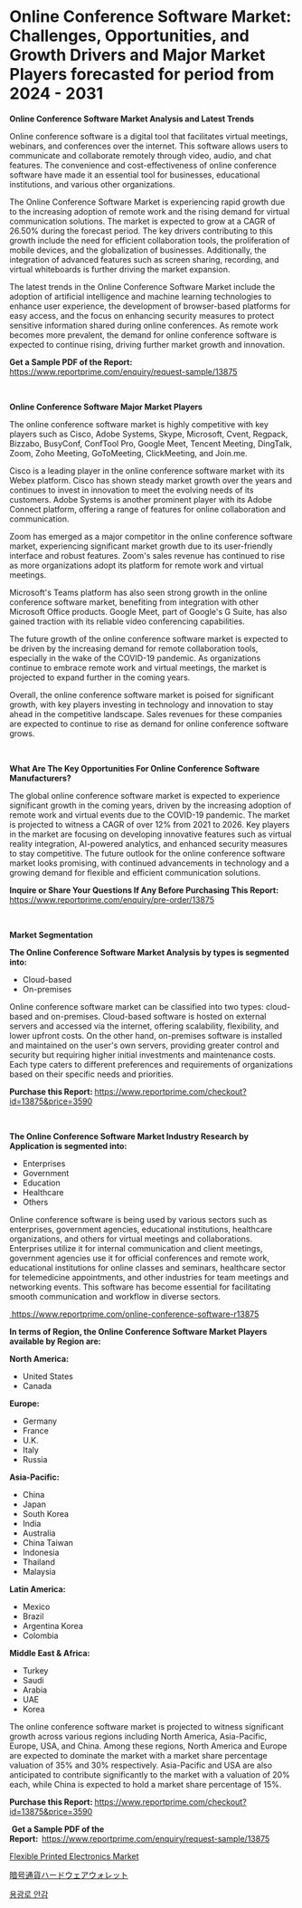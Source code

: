 <p><h1>Online Conference Software Market: Challenges, Opportunities, and Growth Drivers and Major Market Players forecasted for period from 2024 - 2031</h1></p><p><strong>Online Conference Software Market Analysis and Latest Trends</strong></p>
<p><p>Online conference software is a digital tool that facilitates virtual meetings, webinars, and conferences over the internet. This software allows users to communicate and collaborate remotely through video, audio, and chat features. The convenience and cost-effectiveness of online conference software have made it an essential tool for businesses, educational institutions, and various other organizations.</p><p>The Online Conference Software Market is experiencing rapid growth due to the increasing adoption of remote work and the rising demand for virtual communication solutions. The market is expected to grow at a CAGR of 26.50% during the forecast period. The key drivers contributing to this growth include the need for efficient collaboration tools, the proliferation of mobile devices, and the globalization of businesses. Additionally, the integration of advanced features such as screen sharing, recording, and virtual whiteboards is further driving the market expansion.</p><p>The latest trends in the Online Conference Software Market include the adoption of artificial intelligence and machine learning technologies to enhance user experience, the development of browser-based platforms for easy access, and the focus on enhancing security measures to protect sensitive information shared during online conferences. As remote work becomes more prevalent, the demand for online conference software is expected to continue rising, driving further market growth and innovation.</p></p>
<p><strong>Get a Sample PDF of the Report:&nbsp;</strong> <a href="https://www.reportprime.com/enquiry/request-sample/13875">https://www.reportprime.com/enquiry/request-sample/13875</a></p>
<p>&nbsp;</p>
<p><strong>Online Conference Software Major Market Players</strong></p>
<p><p>The online conference software market is highly competitive with key players such as Cisco, Adobe Systems, Skype, Microsoft, Cvent, Regpack, Bizzabo, BusyConf, ConfTool Pro, Google Meet, Tencent Meeting, DingTalk, Zoom, Zoho Meeting, GoToMeeting, ClickMeeting, and Join.me.</p><p>Cisco is a leading player in the online conference software market with its Webex platform. Cisco has shown steady market growth over the years and continues to invest in innovation to meet the evolving needs of its customers. Adobe Systems is another prominent player with its Adobe Connect platform, offering a range of features for online collaboration and communication.</p><p>Zoom has emerged as a major competitor in the online conference software market, experiencing significant market growth due to its user-friendly interface and robust features. Zoom's sales revenue has continued to rise as more organizations adopt its platform for remote work and virtual meetings.</p><p>Microsoft's Teams platform has also seen strong growth in the online conference software market, benefiting from integration with other Microsoft Office products. Google Meet, part of Google's G Suite, has also gained traction with its reliable video conferencing capabilities.</p><p>The future growth of the online conference software market is expected to be driven by the increasing demand for remote collaboration tools, especially in the wake of the COVID-19 pandemic. As organizations continue to embrace remote work and virtual meetings, the market is projected to expand further in the coming years.</p><p>Overall, the online conference software market is poised for significant growth, with key players investing in technology and innovation to stay ahead in the competitive landscape. Sales revenues for these companies are expected to continue to rise as demand for online conference software grows.</p></p>
<p>&nbsp;</p>
<p><strong>What Are The Key Opportunities For Online Conference Software Manufacturers?</strong></p>
<p><p>The global online conference software market is expected to experience significant growth in the coming years, driven by the increasing adoption of remote work and virtual events due to the COVID-19 pandemic. The market is projected to witness a CAGR of over 12% from 2021 to 2026. Key players in the market are focusing on developing innovative features such as virtual reality integration, AI-powered analytics, and enhanced security measures to stay competitive. The future outlook for the online conference software market looks promising, with continued advancements in technology and a growing demand for flexible and efficient communication solutions.</p></p>
<p><strong>Inquire or Share Your Questions If Any Before Purchasing This Report:</strong> <a href="https://www.reportprime.com/enquiry/pre-order/13875">https://www.reportprime.com/enquiry/pre-order/13875</a></p>
<p>&nbsp;</p>
<p><strong>Market Segmentation</strong></p>
<p><strong>The Online Conference Software Market Analysis by types is segmented into:</strong></p>
<p><ul><li>Cloud-based</li><li>On-premises</li></ul></p>
<p><p>Online conference software market can be classified into two types: cloud-based and on-premises. Cloud-based software is hosted on external servers and accessed via the internet, offering scalability, flexibility, and lower upfront costs. On the other hand, on-premises software is installed and maintained on the user's own servers, providing greater control and security but requiring higher initial investments and maintenance costs. Each type caters to different preferences and requirements of organizations based on their specific needs and priorities.</p></p>
<p><strong>Purchase this Report:&nbsp;</strong><a href="https://www.reportprime.com/checkout?id=13875&price=3590">https://www.reportprime.com/checkout?id=13875&price=3590</a></p>
<p>&nbsp;</p>
<p><strong>The Online Conference Software Market Industry Research by Application is segmented into:</strong></p>
<p><ul><li>Enterprises</li><li>Government</li><li>Education</li><li>Healthcare</li><li>Others</li></ul></p>
<p><p>Online conference software is being used by various sectors such as enterprises, government agencies, educational institutions, healthcare organizations, and others for virtual meetings and collaborations. Enterprises utilize it for internal communication and client meetings, government agencies use it for official conferences and remote work, educational institutions for online classes and seminars, healthcare sector for telemedicine appointments, and other industries for team meetings and networking events. This software has become essential for facilitating smooth communication and workflow in diverse sectors.</p></p>
<p><a href="https://www.reportprime.com/online-conference-software-r13875">&nbsp;https://www.reportprime.com/online-conference-software-r13875</a></p>
<p><strong>In terms of Region, the Online Conference Software Market Players available by Region are:</strong></p>
<p>
    <p> <strong> North America: </strong>
        <ul>
            <li>United States</li>
            <li>Canada</li>
        </ul>
        </p> 
    <p> <strong> Europe: </strong>
        <ul>
            <li>Germany</li>
            <li>France</li>
            <li>U.K.</li>
            <li>Italy</li>
            <li>Russia</li>
        </ul>
        </p> 
    <p> <strong> Asia-Pacific: </strong>
        <ul>
            <li>China</li>
            <li>Japan</li>
            <li>South Korea</li>
            <li>India</li>
            <li>Australia</li>
            <li>China Taiwan</li>
            <li>Indonesia</li>
            <li>Thailand</li>
            <li>Malaysia</li>
        </ul>
        </p> 
    <p> <strong> Latin America: </strong>
        <ul>
            <li>Mexico</li>
            <li>Brazil</li>
            <li>Argentina Korea</li>
            <li>Colombia</li>
        </ul>
        </p> 
    <p> <strong> Middle East & Africa: </strong>
        <ul>
            <li>Turkey</li>
            <li>Saudi</li>
            <li>Arabia</li>
            <li>UAE</li>
            <li>Korea</li>
        </ul>
    </p>
    </p>
<p><p>The online conference software market is projected to witness significant growth across various regions including North America, Asia-Pacific, Europe, USA, and China. Among these regions, North America and Europe are expected to dominate the market with a market share percentage valuation of 35% and 30% respectively. Asia-Pacific and USA are also anticipated to contribute significantly to the market with a valuation of 20% each, while China is expected to hold a market share percentage of 15%.</p></p>
<p><strong>Purchase this Report: </strong><a href="https://www.reportprime.com/checkout?id=13875&price=3590">https://www.reportprime.com/checkout?id=13875&price=3590</a></p>
<p>&nbsp;<strong>Get a Sample PDF of the Report:&nbsp;&nbsp;</strong><a href="https://www.reportprime.com/enquiry/request-sample/13875">https://www.reportprime.com/enquiry/request-sample/13875</a></p>
<p><strong></strong></p>
<p><p><a href="https://github.com/Sherrillcrooksxa8i18ucf2m/Market-Research-Report-List-2/blob/main/flexible-printed-electronics-market.md">Flexible Printed Electronics Market</a></p><p><a href="https://github.com/JacksonWiza1924/Market-Research-Report-List-1/blob/main/691440424841.md">暗号通貨ハードウェアウォレット</a></p><p><a href="https://github.com/RichardLueilwitz787/Market-Research-Report-List-1/blob/main/597541622881.md">용광로 안감</a></p></p>